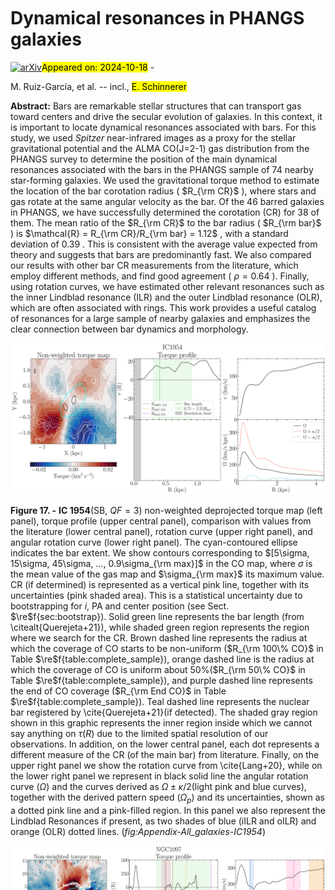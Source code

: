 <div class="macros" style="visibility:hidden;">
$\newcommand{\ensuremath}{}$
$\newcommand{\xspace}{}$
$\newcommand{\object}[1]{\texttt{#1}}$
$\newcommand{\farcs}{{.}''}$
$\newcommand{\farcm}{{.}'}$
$\newcommand{\arcsec}{''}$
$\newcommand{\arcmin}{'}$
$\newcommand{\ion}[2]{#1#2}$
$\newcommand{\textsc}[1]{\textrm{#1}}$
$\newcommand{\hl}[1]{\textrm{#1}}$
$\newcommand{\footnote}[1]{}$
$\newcommand{\sqdiamond}[1][fill=black]{\tikz[x=1.2ex,y=1.85ex,line width=.1ex,line join=round, yshift=-0.285ex] \draw[#1]  (0,.5) -- (.5,1) -- (1,.5) -- (.5,0) -- (0,.5) -- cycle;}$
$\newcommand{\sqdiamondDash}[1][fill=black]{$
$    \tikz[x=1.2ex,y=1.85ex,line width=.1ex,line join=round, yshift=-0.285ex]$
$        \draw[#1]$
$            (0,.5) -- (.5,1) -- (1,.5) -- (.5,0) -- (0,.5) -- cycle$
$            (0,1.1) --  (1,1.1);$
$}$
$\newcommand{\MyDiamond}[1][fill=black]{\mathop{\raisebox{-0.275ex}{\sqdiamond[#1]}}}$
$\newcommand{\re}{\ensuremath{r_\mathrm{e}}}$
$\newcommand{\SigStar}{\ensuremath{\Sigma_\mathrm{\star}}}$
$\newcommand{\SigMol}{\ensuremath{\Sigma_\mathrm{mol}}}$
$\newcommand{\SigSFR}{\ensuremath{\Sigma_\mathrm{SFR}}}$
$\newcommand{\tdep}{\ensuremath{\tau_\mathrm{dep}}}$
$\newcommand{\OSU}{\label{OSU} Department of Astronomy, The Ohio State University, 140 West 18th Avenue, Columbus, Ohio 43210, USA}$
$\newcommand{\Alberta}{\label{Alberta} Department of Physics, University of Alberta, Edmonton, AB T6G 2E1, Canada}$
$\newcommand{\ANU}{\label{ANU} Research School of Astronomy and Astrophysics, Australian National University, Canberra, ACT 2611, Australia}$
$\newcommand{\IPAC}{\label{IPAC} Caltech-IPAC, 1200 E. California Blvd. Pasadena, CA 91125, USA}$
$\newcommand{\Carnegie}{\label{Carnegi} Observatories of the Carnegie Institution for Science, 813 Santa Barbara Street, Pasadena, CA 91101, USA}$
$\newcommand{ÇAPP}{\label{CCAPP} Center for Cosmology and Astroparticle Physics, 191 West Woodruff Avenue, Columbus, OH 43210, USA}$
$\newcommand{\CfA}{\label{CfA} Harvard-Smithsonian Center for Astrophysics, 60 Garden Street, Cambridge, MA 02138, USA}$
$\newcommand{\CITEVA}{\label{CITEVA} Centro de Astronomía (CITEVA), Universidad de Antofagasta, Avenida Angamos 601, Antofagasta, Chile}$
$\newcommand{\CNRS}{\label{CNRS} CNRS, IRAP, 9 Av. du Colonel Roche, BP 44346, F-31028 Toulouse cedex 4, France}$
$\newcommand{\ESO}{\label{ESO} European Southern Observatory, Karl-Schwarzschild Stra{\ss}e 2, D-85748 Garching bei München, Germany}$
$\newcommand{\Heidelberg}{\label{Heidelberg} Astronomisches Rechen-Institut, Zentrum für Astronomie der Universität Heidelberg, Mönchhofstra\ss e 12-14, D-69120 Heidelberg, Germany}$
$\newcommand{\COOL}{\label{COOL} Cosmic Origins Of Life (COOL) Research DAO, coolresearch.io}$
$\newcommand{\ICRAR}{\label{ICRAR} International Centre for Radio Astronomy Research, University of Western Australia, 35 Stirling Highway, Crawley, WA 6009, Australia}$
$\newcommand{\IRAM}{\label{IRAM} Institut de Radioastronomie Millimétrique (IRAM), 300 Rue de la Piscine, F-38406 Saint Martin d'Hères, France}$
$\newcommand{\ITA}{\label{ITA} Universität Heidelberg, Zentrum für Astronomie, Institut für Theoretische Astrophysik, Albert-Ueberle-Str 2, D-69120 Heidelberg, Germany}$
$\newcommand{\IWR}{\label{IWR} Universität Heidelberg, Interdisziplinäres Zentrum für Wissenschaftliches Rechnen, Im Neuenheimer Feld 205, D-69120 Heidelberg, Germany}$
$\newcommand{\JHU}{\label{JHU} Department of Physics and Astronomy, The Johns Hopkins University, Baltimore, MD 21218, USA}$
$\newcommand{\Leiden}{\label{Leiden} Leiden Observatory, Leiden University, P.O. Box 9513, 2300 RA Leiden, The Netherlands}$
$\newcommand{\Maryland}{\label{Maryland} Department of Astronomy, University of Maryland, College Park, MD 20742, USA}$
$\newcommand{\MPE}{\label{MPE} Max-Planck-Institut für extraterrestrische Physik, Giessenbachstra{\ss}e 1, D-85748 Garching, Germany}$
$\newcommand{\MPIA}{\label{MPIA} Max-Planck-Institut für Astronomie, Königstuhl 17, D-69117, Heidelberg, Germany}$
$\newcommand{\Nagoya}{\label{Nagoya} Department of Physics, Nagoya University, Furo-cho, Chikusa-ku, Nagoya, Aichi 464-8602, Japan}$
$\newcommand{\NRAO}{\label{NRAO} National Radio Astronomy Observatory, 520 Edgemont Road, Charlottesville, VA 22903-2475, USA}$
$\newcommand{\OAN}{\label{OAN} Observatorio Astronómico Nacional (IGN), C/Alfonso XII, 3, E-28014 Madrid, Spain}$
$\newcommand{\ObsParis}{\label{ObsParis} Sorbonne Université, Observatoire de Paris, Université PSL, CNRS, LERMA, F-75014, Paris, France}$
$\newcommand{\Princeton}{\label{Princeton} Department of Astrophysical Sciences, Princeton University, 4 Ivy Ln., Princeton, NJ 08544 USA}$
$\newcommand{\UToledo}{\label{UToledo} University of Toledo, 2801 W. Bancroft St., Mail Stop 111, Toledo, OH, 43606}$
$\newcommand{\Toulouse}{\label{Toulouse} Université de Toulouse, UPS-OMP, IRAP, F-31028 Toulouse cedex 4, France}$
$\newcommand{\UBonn}{\label{UBonn} Argelander-Institut für Astronomie, Universität Bonn, Auf dem Hügel 71, 53121 Bonn, Germany}$
$\newcommand{\UChile}{\label{UChile} Departamento de Astronomía, Universidad de Chile, Camino del Observatorio 1515, Las Condes, Santiago, Chile}$
$\newcommand{\UConn}{\label{UConn} Department of Physics, University of Connecticut, Storrs, CT, 06269, USA}$
$\newcommand{\UCSD}{\label{UCSD} Center for Astrophysics and Space Sciences, Department of Physics,  University of California, San Diego, 9500 Gilman Drive, La Jolla, CA 92093, USA}$
$\newcommand{\UCSDAA}{\label{UCSDAA} Department of Astronomy \& Astrophysics,  University of California, San Diego, 9500 Gilman Drive, La Jolla, CA 92093, USA}$
$\newcommand{\UGent}{\label{UGent} Sterrenkundig Observatorium, Universiteit Gent, Krijgslaan 281 S9, B-9000 Gent, Belgium}$
$\newcommand{\ULyon}{\label{ULyon} Univ Lyon, Univ Lyon 1, ENS de Lyon, CNRS, Centre de Recherche Astrophysique de Lyon UMR5574,\ F-69230 Saint-Genis-Laval, France}$
$\newcommand{\UMass}{\label{UMass} University of Massachusetts—Amherst, 710 N. Pleasant Street, Amherst, MA 01003, USA}$
$\newcommand{\UWyoming}{\label{UWyoming} Department of Physics and Astronomy, University of Wyoming, Laramie, WY 82071, USA}$
$\newcommand{\LAM}{\label{LAM} Aix Marseille Univ, CNRS, CNES, LAM (Laboratoire d’Astrophysique de Marseille), Marseille, France}$
$\newcommand{\UHawaii}{\label{UHawaii} Institute for Astronomy, University of Hawaii, 2680 Woodlawn Drive, Honolulu, HI 96822, USA}$
$\newcommand{\UCM}{\label{UCM} Departamento de Física de la Tierra y Astrofísica, Universidad Complutense de Madrid, E-28040, Spain}$
$\newcommand{\IPARC}{\label{IPARC} Instituto de Física de Partículas y del Cosmos IPARCOS, Facultad de Ciencias Físicas, Universidad Complutense de Madrid, E-28040, Spain}$
$\newcommand{\STScI}{\label{STScI} Space Telescope Science Institute, 3700 San Martin Drive, Baltimore, MD 21218, USA}$
$\newcommand{\McMaster}{\label{McMaster} Department of Physics and Astronomy, McMaster University, 1280 Main Street West, Hamilton, ON L8S 4M1, Canada}$
$\newcommand{\INAF}{\label{INAF} INAF -- Osservatorio Astrofisico di Arcetri, Largo E. Fermi 5, I-50157, Firenze, Italy}$
$\newcommand{\Sydney}{\label{Sydney} Sydney Institute for Astronomy, School of Physics A28, The University of Sydney, NSW 2006, Australia}$
$\newcommand{\UA}{\label{UA} Centro de Astronomía (CITEVA), Universidad de Antofagasta, Avenida Angamos 601, Antofagasta, Chile}$
$\newcommand{\CITA}{\label{CITA} Canadian Institute for Theoretical Astrophysics (CITA), University of Toronto, 60 St George St, Toronto, ON M5S 3H8, Canada}$
$\newcommand{\ASIAA}{\label{ASIAA} Institute of Astronomy and Astrophysics, Academia Sinica, No. 1, Sec. 4, Roosevelt Road, Taipei 10617, Taiwan}$
$\newcommand{\TKU}{\label{TKU} Department of Physics, Tamkang University, No.151, Yingzhuan Rd., Tamsui Dist., New Taipei City 251301, Taiwan}$
$\newcommand{\PSMA}{\label{PSMA} Penn State Mont Alto, 1 Campus Drive, Mont Alto, PA  17237, USA}$
$\newcommand{\ILL}{\label{ILL} Institut Laue-Langevin, 71 avenue des Martyrs, F-38042 Grenoble, France}$
$\newcommand{\TUM}{\label{TUM} Technical University of Munich, School of Engineering and Design, Department of Aerospace and Geodesy, Chair of Remote Sensing Technology, Arcisstr. 21, 80333 Munich, Germany}$
$\newcommand{\Surrey}{\label{Surrey} Department of Physics, University of Surrey, Guildford GU2 7XH, UK}$
$\newcommand{\Oxford}{\label{Oxford} Sub-department of Astrophysics, Department of Physics, University of Oxford, Keble Road, Oxford OX1 3RH, UK}$
$\newcommand{\AIP}{\label{AIP} Leibniz-Institut for Astrophysik Potsdam (AIP), An der Sternwarte 16, 14482 Potsdam, Germany}$
$\newcommand{\Insubria}{\label{Insubria}{Universit{à} dell’Insubria, via Valleggio 11, 22100 Como, Italy}}$
$\newcommand{\StAndrews}{\label{StAndrews} School of Physics and Astronomy, University of St Andrews, North Haugh, St Andrews, KY16 9SS}$
$\newcommand{\IAC}{\label{IAC}{Instituto de Astrofísica de Canarias, C/ Vía Láctea s/n, E-38205, La Laguna, Spain}}$
$\newcommand{\ULL}{\label{ULL}{Departamento de Astrofísica, Universidad de La Laguna, Av. del Astrofísico Francisco Sánchez s/n, E-38206, La Laguna, Spain}}$
$\newcommand{\AIfA}{\label{AIfA}{$
$Argelander-Institut für Astronomie, Universität Bonn, Auf dem Hügel 71, 53121 Bonn, Germany}}$
$\newcommand{\Heidel}{\label{Heidel} Universität Heidelberg, Zentrum für Astronomie, Albert-Ueberle-Str. 2, 69120 Heidelberg, Germany}$
$\newcommand{\UMich}{\label{UMich}$
$Department of Astronomy, University of Michigan, Ann Arbor, MI 48109, USA}$
$\newcommand{\Msun}{\ifmmode{\mathrm M_\odot}\else{M_\odot}\fi}$
$\newcommand\action{#1}$
$\newcommand\change{#1}$</div>



<div id="title">

# Dynamical resonances in PHANGS galaxies

</div>
<div id="comments">

[![arXiv](https://img.shields.io/badge/arXiv-2410.13353-b31b1b.svg)](https://arxiv.org/abs/2410.13353)<mark>Appeared on: 2024-10-18</mark> - 

</div>
<div id="authors">

M. Ruiz-García, et al. -- incl., <mark>E. Schinnerer</mark>

</div>
<div id="abstract">

**Abstract:** Bars are remarkable stellar structures that can transport gas toward centers and drive the secular evolution of galaxies. In this context, it is important to locate dynamical resonances associated with bars. For this study, we used _Spitzer_ near-infrared images as a proxy for the stellar gravitational potential and the ALMA CO(J=2-1) gas distribution from the PHANGS survey to determine the position of the main dynamical resonances associated with the bars in the PHANGS sample of 74 nearby star-forming galaxies. We used the gravitational torque method to estimate the location of the bar corotation radius ( $R_{\rm CR}$ ), where stars and gas rotate at the same angular velocity as the bar. Of the 46 barred galaxies in PHANGS, we have successfully determined the corotation (CR) for 38 of them. The mean ratio of the $R_{\rm CR}$ to the bar radius ( $R_{\rm bar}$ ) is $\mathcal{R} = R_{\rm CR}/R_{\rm bar} = 1.12$ , with a standard deviation of $0.39$ . This is consistent with the average value expected from theory and suggests that bars are predominantly fast. We also compared our results with other bar CR measurements from the literature, which employ different methods, and find good agreement ( $\rho = 0.64$ ). Finally, using rotation curves, we have estimated other relevant resonances such as the inner Lindblad resonance (ILR) and the outer Lindblad resonance (OLR), which are often associated with rings. This work provides a useful catalog of resonances for a large sample of nearby galaxies and emphasizes the clear connection between bar dynamics and morphology.

</div>

<div id="div_fig1">

<img src="tmp_2410.13353/./Appendix-All_galaxies-with_CR/IC1954-APPENDIX.png" alt="Fig17" width="100%"/>

**Figure 17. -** **IC 1954**(SB, $QF=3$) non-weighted deprojected torque map (left panel), torque profile (upper central panel), comparison with values from the literature (lower central panel), rotation curve (upper right panel), and angular rotation curve (lower right panel). The cyan-contoured ellipse indicates the bar extent. We show contours corresponding to $[5\sigma, 15\sigma, 45\sigma, ..., 0.9\sigma_{\rm max}]$ in the CO map, where $\sigma$ is the mean value of the gas map and $\sigma_{\rm max}$ its maximum value. CR (if determined) is represented as a vertical pink line, together with its uncertainties (pink shaded area). This is a statistical uncertainty due to bootstrapping for $i$, PA and center position (see Sect. $\re$f{sec:bootstrap}). Solid green line represents the bar length (from \citealt{Querejeta+21}), while shaded green region represents the region where we search for the CR. Brown dashed line represents the radius at which the coverage of CO starts to be non-uniform ($R_{\rm 100\%  CO}$ in Table $\re$f{table:complete_sample}), orange dashed line is the radius at which the coverage of CO is uniform about 50\%($R_{\rm 50\%  CO}$ in Table $\re$f{table:complete_sample}), and purple dashed line represents the end of CO coverage ($R_{\rm End  CO}$ in Table $\re$f{table:complete_sample}). Teal dashed line represents the nuclear bar registered by \cite{Querejeta+21}(if detected). The shaded gray region shown in this graphic represents the inner region inside which we cannot say anything on $\tau(R)$ due to the limited spatial resolution of our observations. In addition, on the lower central panel, each dot represents a different measure of the CR (of the main bar) from literature. Finally, on the upper right panel we show the rotation curve from \cite{Lang+20}, while on the lower right panel we represent in black solid line the angular rotation curve ($\Omega$) and the curves derived as $\Omega \pm \kappa/2$(light pink and blue curves), together with the derived pattern speed ($\Omega_p$) and its uncertainties, shown as a dotted pink line and a pink-filled region. In this panel we also represent the Lindblad Resonances if present, as two shades of blue (iILR and oILR) and orange (OLR) dotted lines. (*fig:Appendix-All_galaxies-IC1954*)

</div>
<div id="div_fig2">

<img src="tmp_2410.13353/./NGC1097-APPENDIX.png" alt="Fig11" width="100%"/>

**Figure 11. -** **NGC 1097 (SB)** non-weighted deprojected torque map (left panel), torque profile (upper central panel), comparison with values from the literature (lower central panel), rotation curve (upper right panel), and angular rotation curve (lower right panel). The cyan-contoured ellipse in the left panel indicates the bar extent. We show contours corresponding to $[5\sigma, 15\sigma, 45\sigma, \dots, 0.9\sigma_{\rm max}]$ in the CO map, where $\sigma$ is the mean value of the gas map $\sigma = 0.59 \rm K  km  s^{-1}$, and $\sigma_{\rm max} = 934.83  \rm K  km  s^{-1}$. In the central and right panels, CR is represented as a vertical pink line, together with its uncertainties (pink-shaded area). This is a statistical uncertainty due to bootstrapping for $i$, PA and center position (see Sect. $\re$f{sec:bootstrap}). The solid green line represents the bar length (from \citealt{Querejeta+21}), while the shaded green region represents the region where we search for the CR. Brown dashed line marks the radius at which the coverage of CO starts to be nonuniform ($R_{\rm 100 \% CO}$ in Table $\re$f{table:complete_sample}), orange dashed line is the radius at which the coverage of CO is uniform about $50\%$($R_{\rm 50 \% CO}$ in Table $\re$f{table:complete_sample}), and purple dashed line represents the end of CO coverage ($R_{\rm End  CO}$ in Table $\re$f{table:complete_sample}). The shaded gray region represents the inner region inside which we cannot say anything on $\tau(R)$ due to the limited spatial resolution of our observations. Finally, in the lower central panel, each dot represents a different measure of the CR (of the main bar) from the literature, and the $\MyDiamond$ symbol represents a measure of a nuclear bar CR. For both right panels, the solid black line represents the rotation curve (upper panel) and the angular rotation curve $\Omega$(lower panel). Solid light pink and light blue lines represent $\Omega + \kappa /2$ and $\Omega - \kappa /2$, respectively. The OLR and its uncertainties are represented in orange and the oILR (and its uncertainties) in dark blue. Purple vertical line represents the central ring detected by \cite{Querejeta+21}. (*fig:NGC1097-case_study*)

</div>
<div id="div_fig3">

<img src="tmp_2410.13353/./FancyR_comparison-QF12.png" alt="Fig3" width="100%"/>

**Figure 3. -** Slow, fast, and ultra-fast bars containing exclusively galaxies with $QF = 1$ and $QF = 2$. Galaxies with $QF = 2$ are represented with stars, while galaxies with $QF = 1$ are represented with dots. (*fig:QF1&2*)

</div><div id="qrcode"><img src=https://api.qrserver.com/v1/create-qr-code/?size=100x100&data="https://arxiv.org/abs/2410.13353"></div>